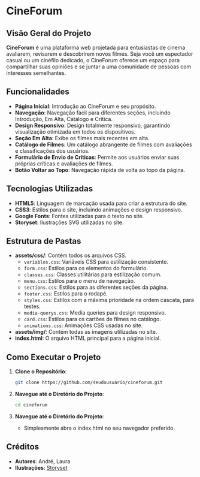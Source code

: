 # CineForum

## Visão Geral do Projeto

**CineForum** é uma plataforma web projetada para entusiastas de cinema avaliarem, revisarem e descobrirem novos filmes. Seja você um espectador casual ou um cinéfilo dedicado, o CineForum oferece um espaço para compartilhar suas opiniões e se juntar a uma comunidade de pessoas com interesses semelhantes.

## Funcionalidades

- **Página Inicial**: Introdução ao CineForum e seu propósito.
- **Navegação**: Navegação fácil para diferentes seções, incluindo Introdução, Em Alta, Catálogo e Crítica.
- **Design Responsivo**: Design totalmente responsivo, garantindo visualização otimizada em todos os dispositivos.
- **Seção Em Alta**: Exibe os filmes mais recentes em alta.
- **Catálogo de Filmes**: Um catálogo abrangente de filmes com avaliações e classificações dos usuários.
- **Formulário de Envio de Críticas**: Permite aos usuários enviar suas próprias críticas e avaliações de filmes.
- **Botão Voltar ao Topo**: Navegação rápida de volta ao topo da página.

## Tecnologias Utilizadas

- **HTML5**: Linguagem de marcação usada para criar a estrutura do site.
- **CSS3**: Estilos para o site, incluindo animações e design responsivo.
- **Google Fonts**: Fontes utilizadas para o texto no site.
- **Storyset**: Ilustrações SVG utilizadas no site.

## Estrutura de Pastas

- **assets/css/**: Contém todos os arquivos CSS.
    - `variables.css`: Variáveis CSS para estilização consistente.
    - `form.css`: Estilos para os elementos do formulário.
    - `classes.css`: Classes utilitárias para estilização comum.
    - `menu.css`: Estilos para o menu de navegação.
    - `sections.css`: Estilos para as diferentes seções da página.
    - `footer.css`: Estilos para o rodapé.
    - `styles.css`: Estilos com a máxima prioridade na ordem cascata, para testes.
    - `media-querys.css`: Media queries para design responsivo.
    - `card.css`: Estilos para os cartões de filmes no catálogo.
    - `animations.css`: Animações CSS usadas no site.
- **assets/img/**: Contém todas as imagens utilizadas no site.
- **index.html**: O arquivo HTML principal para a página inicial.

## Como Executar o Projeto

1. **Clone o Repositório**:
    ```bash
    git clone https://github.com/seudousuario/cineforum.git
    ```
   
2. **Navegue até o Diretório do Projeto**:
    ```bash
    cd cineforum
    ```
   
3. **Navegue até o Diretório do Projeto**:
     - Simplesmente abra o index.html no seu navegador preferido.

## Créditos

- **Autores**: André, Laura
- **Ilustrações**: [Storyset](https://storyset.com/home)
